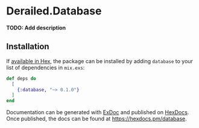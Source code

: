 # Derailed.Database

**TODO: Add description**

## Installation

If [available in Hex](https://hex.pm/docs/publish), the package can be installed
by adding `database` to your list of dependencies in `mix.exs`:

```elixir
def deps do
  [
    {:database, "~> 0.1.0"}
  ]
end
```

Documentation can be generated with [ExDoc](https://github.com/elixir-lang/ex_doc)
and published on [HexDocs](https://hexdocs.pm). Once published, the docs can
be found at <https://hexdocs.pm/database>.


